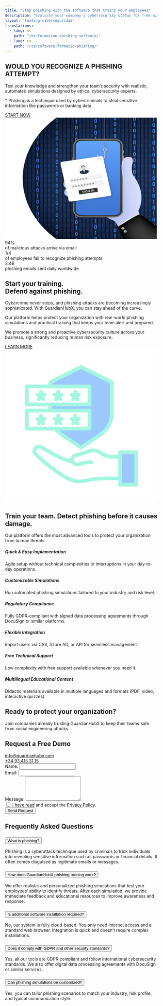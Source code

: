 ```yaml
---
title: "Stop phishing with the software that trains your employees"
description: "Evaluate your company's cybersecurity status for free with GuardianHubX. Train your team against phishing attacks with realistic and customizable simulations."
layout: "landing-ciberseguridad"
translations:
  - lang: es
    path: "/es/formacion-phishing-software/"
  - lang: ca
    path: "/ca/software-formacio-phishing/"
---
```


<!-- Hero Section -->
<section class="landing-hero-section">
  <div class="container">
    <div class="row align-items-center">
      <div class="col-lg-6 landing-fade-in">
        <h1 class="landing-hero-title">WOULD YOU RECOGNIZE A PHISHING ATTEMPT?</h1>
        <p class="landing-hero-subtitle">Test your knowledge and strengthen your team’s security with realistic, automated simulations designed by ethical cybersecurity experts.</p>
        <p class="landing-hero-disclaimer">* Phishing is a technique used by cybercriminals to steal sensitive information like passwords or banking data.</p>
        <a href="/en/cybersecurity-phishing-training#contact" class="landing-btn landing-btn-primary" rel="nofollow">
          START NOW <i class="fas fa-arrow-right landing-arrow-soft-green"></i>
        </a>
      </div>
      <div class="col-lg-6 text-center landing-slide-in-right">
        <div class="landing-hero-img-wrapper">
          <img src="/img/formacion-phishing.svg" 
               alt="Phishing training software for businesses" 
               class="img-fluid landing-hero-img-custom"
               width="500"
               height="400"
               loading="lazy">
        </div>
      </div>
    </div>
  </div>
</section>

<!-- Stats Highlight -->
<section class="landing-stats-highlight">
  <div class="container">
    <div class="row text-center">
      <div class="col-md-4 mb-4 landing-fade-in">
        <div class="landing-stat-number">94%</div>
        <div class="landing-stat-text">of malicious attacks arrive via email</div>
      </div>
      <div class="col-md-4 mb-4 landing-fade-in">
        <div class="landing-stat-number">1/4</div>
        <div class="landing-stat-text">of employees fail to recognize phishing attempts</div>
      </div>
      <div class="col-md-4 mb-4 landing-fade-in">
        <div class="landing-stat-number">3.4B</div>
        <div class="landing-stat-text">phishing emails sent daily worldwide</div>
      </div>
    </div>
  </div>
</section>

<!-- Entrenamiento Section -->
<section class="landing-section">
  <div class="container">
    <div class="row align-items-center">
      <div class="col-lg-8 landing-slide-in-left">
        <h2 class="landing-section-title text-start">Start your training.<br>Defend against phishing.</h2>
        <p class="mb-3 landing-text-muted">Cybercrime never stops, and phishing attacks are becoming increasingly sophisticated. With GuardianHubX, you can stay ahead of the curve.</p>
        <p class="mb-3 landing-text-muted">Our platform helps protect your organization with real-world phishing simulations and practical training that keeps your team alert and prepared.</p>
        <p class="mb-4 landing-text-muted">We promote a strong and proactive cybersecurity culture across your business, significantly reducing human risk exposure.</p>
        <a href="/en/cybersecurity-phishing-training#contact" class="landing-btn landing-btn-primary" rel="nofollow">
          LEARN MORE <i class="fas fa-arrow-right landing-arrow-soft-green"></i>
        </a>
      </div>
      <div class="col-lg-4 text-center landing-slide-in-right">
        <img src="/img/phishing-software.svg" 
             alt="Business phishing training software" 
             class="img-fluid landing-training-img"
             loading="lazy">
      </div>
    </div>
  </div>
</section>

<!-- Benefits Section -->
<section class="landing-section landing-section-alt">
  <div class="container">
    <h2 class="landing-section-title landing-fade-in">Train your team. Detect phishing before it causes damage.</h2>
    <p class="landing-section-subtitle landing-fade-in">Our platform offers the most advanced tools to protect your organization from human threats.</p>
    <div class="row g-4">
      <div class="col-lg-4 col-md-6 landing-fade-in">
        <div class="landing-benefit-card">
          <div class="landing-benefit-icon">
            <i class="fas fa-rocket"></i>
          </div>
          <h5 class="landing-benefit-title">Quick & Easy Implementation</h5>
          <p class="landing-benefit-text">Agile setup without technical complexities or interruptions in your day-to-day operations.</p>
        </div>
      </div>
      <div class="col-lg-4 col-md-6 landing-fade-in">
        <div class="landing-benefit-card">
          <div class="landing-benefit-icon">
            <i class="fas fa-robot"></i>
          </div>
          <h5 class="landing-benefit-title">Customizable Simulations</h5>
          <p class="landing-benefit-text">Run automated phishing simulations tailored to your industry and risk level.</p>
        </div>
      </div>
      <div class="col-lg-4 col-md-6 landing-fade-in">
        <div class="landing-benefit-card">
          <div class="landing-benefit-icon">
            <i class="fas fa-shield-alt"></i>
          </div>
          <h5 class="landing-benefit-title">Regulatory Compliance</h5>
          <p class="landing-benefit-text">Fully GDPR-compliant with signed data processing agreements through DocuSign or similar platforms.</p>
        </div>
      </div>
      <div class="col-lg-4 col-md-6 landing-fade-in">
        <div class="landing-benefit-card">
          <div class="landing-benefit-icon">
            <i class="fas fa-plug"></i>
          </div>
          <h5 class="landing-benefit-title">Flexible Integration</h5>
          <p class="landing-benefit-text">Import users via CSV, Azure AD, or API for seamless management.</p>
        </div>
      </div>
      <div class="col-lg-4 col-md-6 landing-fade-in">
        <div class="landing-benefit-card">
          <div class="landing-benefit-icon">
            <i class="fas fa-headset"></i>
          </div>
          <h5 class="landing-benefit-title">Free Technical Support</h5>
          <p class="landing-benefit-text">Low complexity with free support available whenever you need it.</p>
        </div>
      </div>
      <div class="col-lg-4 col-md-6 landing-fade-in">
        <div class="landing-benefit-card">
          <div class="landing-benefit-icon">
            <i class="fas fa-graduation-cap"></i>
          </div>
          <h5 class="landing-benefit-title">Multilingual Educational Content</h5>
          <p class="landing-benefit-text">Didactic materials available in multiple languages and formats (PDF, video, interactive quizzes).</p>
        </div>
      </div>
    </div>
  </div>
</section>

<div id="contact"></div>

<!-- CTA Section -->
<section class="landing-cta-section py-5">
  <div class="container text-center">
    <h2 class="landing-cta-title landing-fade-in">Ready to protect your organization?</h2>
    <p class="landing-cta-subtitle landing-fade-in">Join companies already trusting GuardianHubX to keep their teams safe from social engineering attacks.</p>    
  </div>
</section>

<!-- Contact Form Section -->
<section class="landing-contact-section py-5">
  <div class="container">
    <h2 class="landing-section-title text-center mb-4">Request a Free Demo</h2>
    <div class="row justify-content-md-center mb-5">
      <div class="col-12 col-md-4 d-flex align-items-center justify-content-start mb-3">
        <i class="fas fa-envelope fa-2x landing-text-primary me-3"></i>
        <a href="mailto:info@guardianhubx.com" class="landing-text-muted fs-5">
          info@guardianhubx.com
        </a>
      </div>
      <div class="col-12 col-md-4 d-flex align-items-center justify-content-start mb-3">
        <i class="fas fa-phone fa-2x landing-text-primary me-3"></i>
        <a href="tel:+34934153115" class="landing-text-muted fs-5">
          +34 93 415 31 15
        </a>
      </div>
    </div>
    <!-- Formulario -->
    <form class="gform row g-4" id="contactForm" action="https://script.google.com/macros/s/AKfycbyJO3Rs4loBRevIsltI1Fcg48BH_WAtGm6Rezhea-0g_FutfYbM0MwOQfEkDI0XXGF5/exec"  method="POST" novalidate>
      <!-- Nombre -->
      <div class="col-12 col-md-6">
        <label for="name" class="form-label">Name:</label>
        <input type="text" id="name" name="name" class="form-control" required aria-required="true">
      </div>
      <!-- Email -->
      <div class="col-12 col-md-6">
        <label for="email" class="form-label">Email:</label>
        <input type="email" id="email" name="email" class="form-control" required aria-required="true">
      </div>
      <!-- Mensaje -->
      <div class="col-12">
        <label for="message" class="form-label">Message:</label>
        <textarea id="message" name="message" rows="5" class="form-control" required aria-required="true"></textarea>
      </div>
      <!-- Consentimiento -->
      <div class="col-12">
        <div class="form-check bg-light p-3 ps-5 rounded border">
          <input class="form-check-input" type="checkbox" id="privacy-policy" name="privacy-policy" required>
          <label class="form-check-label fw-bold ms-2" for="privacy-policy">
            I have read and accept the <a href="/en/privacy-policy" target="_blank" rel="noopener">Privacy Policy</a>.
          </label>
        </div>
      </div>
      <!-- Botó d'enviament -->
      <div class="col-12 text-center">
        <button type="submit" class="landing-btn landing-btn-primary px-5">Send Request</button>
      </div>
      <!-- Camps ocults -->
      <input type="hidden" name="g-recaptcha-response" id="g-recaptcha-response">
      <input type="hidden" name="_next" value="/en/thanks-phishing">
      <input type="hidden" name="_subject" value="Phishing Training Inquiry">
      <input type="hidden" name="_autoresponse" value="Thank you for your request. We will get back to you shortly.">
      <input type="hidden" name="_template" value="table">
    </form>
  </div>
</section>

<!-- FAQ Section -->
<section class="landing-section py-5">
<div class="container">
<h2 class="landing-section-title text-center mb-4">Frequently Asked Questions</h2>
<div class="accordion" id="faqAccordion">
    
<!-- Pregunta 1 -->
<div class="accordion-item">
<h3 class="accordion-header" id="faq1">
    <button class="accordion-button collapsed" type="button" data-bs-toggle="collapse" data-bs-target="#faq1-collapse" aria-expanded="false" aria-controls="faq1-collapse">
    What is phishing?
    </button>
</h3>
<div id="faq1-collapse" class="accordion-collapse collapse" aria-labelledby="faq1" data-bs-parent="#faqAccordion">
    <div class="accordion-body">
    Phishing is a cyberattack technique used by criminals to trick individuals into revealing sensitive information such as passwords or financial details. It often comes disguised as legitimate emails or messages.
    </div>
</div>
</div>

<!-- Pregunta 2 -->
<div class="accordion-item mt-3">
<h3 class="accordion-header" id="faq2">
    <button class="accordion-button collapsed" type="button" data-bs-toggle="collapse" data-bs-target="#faq2-collapse" aria-expanded="false" aria-controls="faq2-collapse">
    How does GuardianHubX phishing training work?
    </button>
</h3>
<div id="faq2-collapse" class="accordion-collapse collapse" aria-labelledby="faq2" data-bs-parent="#faqAccordion">
    <div class="accordion-body">
    We offer realistic and personalized phishing simulations that test your employees’ ability to identify threats. After each simulation, we provide immediate feedback and educational resources to improve awareness and response.
    </div>
</div>
</div>

<!-- Pregunta 3 -->
<div class="accordion-item mt-3">
<h3 class="accordion-header" id="faq3">
    <button class="accordion-button collapsed" type="button" data-bs-toggle="collapse" data-bs-target="#faq3-collapse" aria-expanded="false" aria-controls="faq3-collapse">
    Is additional software installation required?
    </button>
</h3>
<div id="faq3-collapse" class="accordion-collapse collapse" aria-labelledby="faq3" data-bs-parent="#faqAccordion">
    <div class="accordion-body">
    No, our system is fully cloud-based. You only need internet access and a standard web browser. Integration is quick and doesn’t require complex installations.
    </div>
</div>
</div>

<!-- Pregunta 4 -->
<div class="accordion-item mt-3">
<h3 class="accordion-header" id="faq4">
    <button class="accordion-button collapsed" type="button" data-bs-toggle="collapse" data-bs-target="#faq4-collapse" aria-expanded="false" aria-controls="faq4-collapse">
    Does it comply with GDPR and other security standards?
    </button>
</h3>
<div id="faq4-collapse" class="accordion-collapse collapse" aria-labelledby="faq4" data-bs-parent="#faqAccordion">
    <div class="accordion-body">
    Yes, all our tools are GDPR compliant and follow international cybersecurity standards. We also offer digital data processing agreements with DocuSign or similar services.
    </div>
</div>
</div>

<!-- Pregunta 5 -->
<div class="accordion-item mt-3">
<h3 class="accordion-header" id="faq5">
    <button class="accordion-button collapsed" type="button" data-bs-toggle="collapse" data-bs-target="#faq5-collapse" aria-expanded="false" aria-controls="faq5-collapse">
    Can phishing simulations be customized?
    </button>
</h3>
<div id="faq5-collapse" class="accordion-collapse collapse" aria-labelledby="faq5" data-bs-parent="#faqAccordion">
    <div class="accordion-body">
    Yes, you can tailor phishing scenarios to match your industry, risk profile, and typical communication style.
    </div>
</div>
</div>

</div>
</div>
</section>